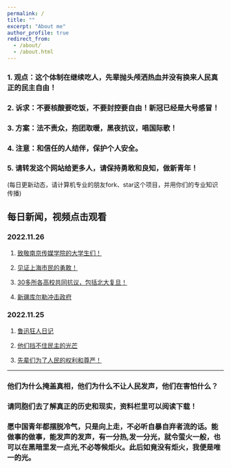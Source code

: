 ```yaml
---
permalink: /
title: ""
excerpt: "About me"
author_profile: true
redirect_from: 
  - /about/
  - /about.html
---
```



### 1. 观点：这个体制在继续吃人，先辈抛头颅洒热血并没有换来人民真正的民主自由！

### 2. 诉求：不要核酸要吃饭，不要封控要自由！新冠已经是大号感冒！

### 3. 方案：法不责众，抱团取暖，黑夜抗议，唱国际歌！

### 4. 注意：和信任的人结伴，保护个人安全。

### 5. 请转发这个网站给更多人，请保持勇敢和良知，做新青年！


(每日更新动态，请计算机专业的朋友fork、star这个项目，并用你们的专业知识传播)



## 每日新闻，视频点击观看

<!-- ### 2022.11.27

1.[新疆库尔勒冲击政府](https://LoveChina-RememberTruth.github.io/lovechina-remembertruth.github.io/files/202211261.mp4) -->


### 2022.11.26

1. [致敬南京传媒学院的大学生们！](https://LoveChina-RememberTruth.github.io/lovechina-remembertruth.github.io/files/202211261.mp4)

2. [见证上海市民的勇敢！](https://LoveChina-RememberTruth.github.io/lovechina-remembertruth.github.io/files/202211263.mp4)

3. [30多所各高校共同抗议，包括北大复旦！](https://LoveChina-RememberTruth.github.io/lovechina-remembertruth.github.io/files/202211262.mp4)

4. [新疆库尔勒冲击政府](https://LoveChina-RememberTruth.github.io/lovechina-remembertruth.github.io/files/202211264.mp4)


### 2022.11.25

1. [鲁迅狂人日记](https://LoveChina-RememberTruth.github.io/lovechina-remembertruth.github.io/files/202211251.mp4)

2. [他们挡不住民主的光芒](https://LoveChina-RememberTruth.github.io/lovechina-remembertruth.github.io/files/202211254.mp4)

3. [先辈们为了人民的权利和尊严！](https://LoveChina-RememberTruth.github.io/lovechina-remembertruth.github.io/files/202211252.mp4)


------
### 他们为什么掩盖真相，他们为什么不让人民发声，他们在害怕什么？


### 请同胞们去了解真正的历史和现实，资料栏里可以阅读下载！


### 愿中国青年都摆脱冷气，只是向上走，不必听自暴自弃者流的话。能做事的做事，能发声的发声，有一分热,发一分光，就令萤火一般，也可以在黑暗里发一点光,不必等候炬火。此后如竟没有炬火，我便是唯一的光。


